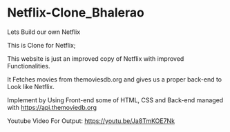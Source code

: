 # Netflix-Clone_Bhalerao
Lets Build our own Netflix

This is Clone for Netflix;

This website is just an improved copy of Netflix with improved Functionalities.

It Fetches movies from themoviesdb.org and gives us a proper back-end to Look like Netflix.

Implement by Using Front-end some of HTML, CSS and Back-end managed with https://api.themoviedb.org


Youtube Video For Output: https://youtu.be/Ja8TmKOE7Nk
